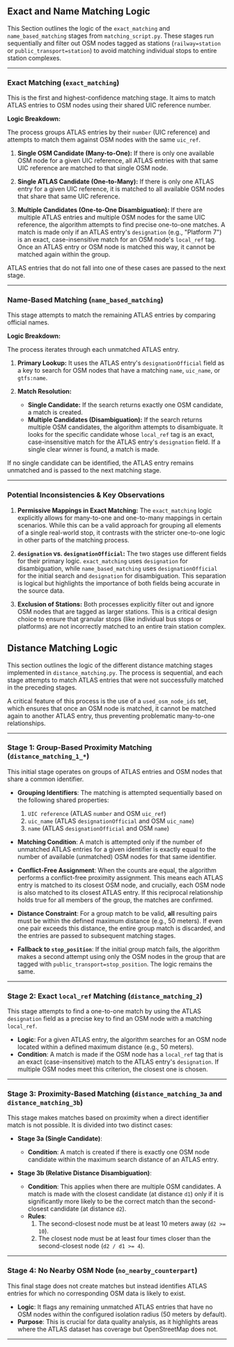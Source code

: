 ## Exact and Name Matching Logic

This Section outlines the logic of the `exact_matching` and `name_based_matching` stages from `matching_script.py`. These stages run sequentially and filter out OSM nodes tagged as stations (`railway=station` or `public_transport=station`) to avoid matching individual stops to entire station complexes.

---

### Exact Matching (`exact_matching`)

This is the first and highest-confidence matching stage. It aims to match ATLAS entries to OSM nodes using their shared UIC reference number.

**Logic Breakdown:**

The process groups ATLAS entries by their `number` (UIC reference) and attempts to match them against OSM nodes with the same `uic_ref`.

1.  **Single OSM Candidate (Many-to-One):** If there is only one available OSM node for a given UIC reference, all ATLAS entries with that same UIC reference are matched to that single OSM node.

2.  **Single ATLAS Candidate (One-to-Many):** If there is only one ATLAS entry for a given UIC reference, it is matched to all available OSM nodes that share that same UIC reference.

3.  **Multiple Candidates (One-to-One Disambiguation):** If there are multiple ATLAS entries and multiple OSM nodes for the same UIC reference, the algorithm attempts to find precise one-to-one matches. A match is made only if an ATLAS entry's `designation` (e.g., "Platform 7") is an exact, case-insensitive match for an OSM node's `local_ref` tag. Once an ATLAS entry or OSM node is matched this way, it cannot be matched again within the group.

ATLAS entries that do not fall into one of these cases are passed to the next stage.

---

### Name-Based Matching (`name_based_matching`)

This stage attempts to match the remaining ATLAS entries by comparing official names.

**Logic Breakdown:**

The process iterates through each unmatched ATLAS entry.

1.  **Primary Lookup:** It uses the ATLAS entry's `designationOfficial` field as a key to search for OSM nodes that have a matching `name`, `uic_name`, or `gtfs:name`.

2.  **Match Resolution:**
    *   **Single Candidate:** If the search returns exactly one OSM candidate, a match is created.
    *   **Multiple Candidates (Disambiguation):** If the search returns multiple OSM candidates, the algorithm attempts to disambiguate. It looks for the specific candidate whose `local_ref` tag is an exact, case-insensitive match for the ATLAS entry's `designation` field. If a single clear winner is found, a match is made.

If no single candidate can be identified, the ATLAS entry remains unmatched and is passed to the next matching stage.

---

### Potential Inconsistencies & Key Observations

1.  **Permissive Mappings in Exact Matching:** The `exact_matching` logic explicitly allows for many-to-one and one-to-many mappings in certain scenarios. While this can be a valid approach for grouping all elements of a single real-world stop, it contrasts with the stricter one-to-one logic in other parts of the matching process.

2.  **`designation` vs. `designationOfficial`:** The two stages use different fields for their primary logic. `exact_matching` uses `designation` for disambiguation, while `name_based_matching` uses `designationOfficial` for the initial search and `designation` for disambiguation. This separation is logical but highlights the importance of both fields being accurate in the source data.

3.  **Exclusion of Stations:** Both processes explicitly filter out and ignore OSM nodes that are tagged as larger stations. This is a critical design choice to ensure that granular stops (like individual bus stops or platforms) are not incorrectly matched to an entire train station complex. 

## Distance Matching Logic

This section outlines the logic of the different distance matching stages implemented in `distance_matching.py`. The process is sequential, and each stage attempts to match ATLAS entries that were not successfully matched in the preceding stages.

A critical feature of this process is the use of a `used_osm_node_ids` set, which ensures that once an OSM node is matched, it cannot be matched again to another ATLAS entry, thus preventing problematic many-to-one relationships.

---

### Stage 1: Group-Based Proximity Matching (`distance_matching_1_*`)

This initial stage operates on groups of ATLAS entries and OSM nodes that share a common identifier.

- **Grouping Identifiers**: The matching is attempted sequentially based on the following shared properties:
    1.  `UIC reference` (ATLAS `number` and OSM `uic_ref`)
    2.  `uic_name` (ATLAS `designationOfficial` and OSM `uic_name`)
    3.  `name` (ATLAS `designationOfficial` and OSM `name`)

- **Matching Condition**: A match is attempted only if the number of unmatched ATLAS entries for a given identifier is exactly equal to the number of available (unmatched) OSM nodes for that same identifier.

- **Conflict-Free Assignment**: When the counts are equal, the algorithm performs a conflict-free proximity assignment. This means each ATLAS entry is matched to its closest OSM node, and crucially, each OSM node is also matched to its closest ATLAS entry. If this reciprocal relationship holds true for all members of the group, the matches are confirmed.

- **Distance Constraint**: For a group match to be valid, **all** resulting pairs must be within the defined maximum distance (e.g., 50 meters). If even one pair exceeds this distance, the entire group match is discarded, and the entries are passed to subsequent matching stages.

- **Fallback to `stop_position`**: If the initial group match fails, the algorithm makes a second attempt using only the OSM nodes in the group that are tagged with `public_transport=stop_position`. The logic remains the same.

---

### Stage 2: Exact `local_ref` Matching (`distance_matching_2`)

This stage attempts to find a one-to-one match by using the ATLAS `designation` field as a precise key to find an OSM node with a matching `local_ref`.

- **Logic**: For a given ATLAS entry, the algorithm searches for an OSM node located within a defined maximum distance (e.g., 50 meters).
- **Condition**: A match is made if the OSM node has a `local_ref` tag that is an exact (case-insensitive) match to the ATLAS entry's `designation`. If multiple OSM nodes meet this criterion, the closest one is chosen.

---

### Stage 3: Proximity-Based Matching (`distance_matching_3a` and `distance_matching_3b`)

This stage makes matches based on proximity when a direct identifier match is not possible. It is divided into two distinct cases:

- **Stage 3a (Single Candidate)**:
    - **Condition**: A match is created if there is exactly one OSM node candidate within the maximum search distance of an ATLAS entry.

- **Stage 3b (Relative Distance Disambiguation)**:
    - **Condition**: This applies when there are multiple OSM candidates. A match is made with the closest candidate (at distance `d1`) only if it is significantly more likely to be the correct match than the second-closest candidate (at distance `d2`).
    - **Rules**:
        1. The second-closest node must be at least 10 meters away (`d2 >= 10`).
        2. The closest node must be at least four times closer than the second-closest node (`d2 / d1 >= 4`).

---

### Stage 4: No Nearby OSM Node (`no_nearby_counterpart`)

This final stage does not create matches but instead identifies ATLAS entries for which no corresponding OSM data is likely to exist.

- **Logic**: It flags any remaining unmatched ATLAS entries that have no OSM nodes within the configured isolation radius (50 meters by default).
- **Purpose**: This is crucial for data quality analysis, as it highlights areas where the ATLAS dataset has coverage but OpenStreetMap does not.

---
